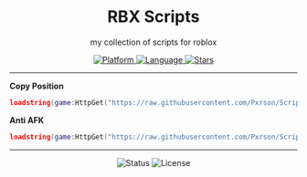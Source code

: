 <div align="center">

# RBX Scripts

my collection of scripts for roblox

<p align="center">
  <a href="https://www.roblox.com/">
    <img src="https://img.shields.io/badge/Platform-Roblox-00A2FF?style=for-the-badge&logo=roblox&logoColor=white" alt="Platform">
  </a>
  <a href="https://www.lua.org/">
    <img src="https://img.shields.io/badge/Language-Lua-2C2D72?style=for-the-badge&logo=lua&logoColor=white" alt="Language">
  </a>
  <a href="https://github.com/Pxrson/Scripts">
    <img src="https://img.shields.io/github/stars/Pxrson/Scripts?style=for-the-badge&logo=github&color=yellow" alt="Stars">
  </a>
</p>

</div>

---

**Copy Position**
```lua
loadstring(game:HttpGet("https://raw.githubusercontent.com/Pxrson/Scripts/refs/heads/main/antiAFK%20copyPOS/copy%20position.lua",true))()
```

**Anti AFK**
```lua
loadstring(game:HttpGet("https://raw.githubusercontent.com/Pxrson/Scripts/refs/heads/main/antiAFK%20copyPOS/anti%20afk.lua",true))()
```

---

<div align="center">

<p>
  <img src="https://img.shields.io/badge/Status-Active-brightgreen?style=flat-square" alt="Status">
  <img src="https://img.shields.io/badge/License-MIT-blue?style=flat-square" alt="License">
</p>

</div>
